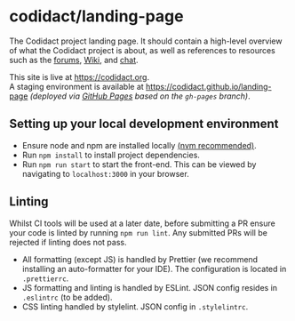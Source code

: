 # codidact/landing-page

The Codidact project landing page. It should contain a high-level overview of what the Codidact project is about, as well as references to resources such as the [forums](https://forum.codidact.org/), [Wiki](https://github.com/codidact/docs/wiki), and [chat](https://discord.gg/PSr9pmn).

This site is live at https://codidact.org.  
A staging environment is available at https://codidact.github.io/landing-page *(deployed via [GitHub Pages](https://github.com/codidact/landing-page/deployments) based on the `gh-pages` branch)*.

## Setting up your local development environment

-   Ensure node and npm are installed locally [(nvm recommended)](https://github.com/nvm-sh/nvm).
-   Run `npm install` to install project dependencies.
-   Run `npm run start` to start the front-end. This can be viewed by navigating to `localhost:3000` in your browser.

## Linting

Whilst CI tools will be used at a later date, before submitting a PR ensure your code is linted by running `npm run lint`. Any submitted PRs will be rejected if linting does not pass.

-   All formatting (except JS) is handled by Prettier (we recommend installing an auto-formatter for your IDE). The configuration is located in `.prettierrc`.
-   JS formatting and linting is handled by ESLint. JSON config resides in `.eslintrc` (to be added).
-   CSS linting handled by stylelint. JSON config in `.stylelintrc`.
